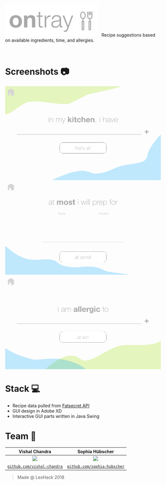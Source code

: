 <img src="logo.png" width=300>
&nbsp; Recipe suggestions based on available ingredients, time, and allergies.
<br />
<br />
<br />

# Screenshots :camera:
<img src="res/Ingredients.png" width=600>
<img src="res/Time.png" width=600>
<img src="res/Allergies.png" width=600>

# Stack :computer:
- Recipe data pulled from [Fatsecret API](http://www.fatsecret4j.com)
- GUI design in Adobe XD
- Interactive GUI parts written in Java Swing

# Team :busts_in_silhouette:
| **Vishal Chandra** | **Sophia Hübscher** |
| :---: | :---:|
| <img src="https://avatars1.githubusercontent.com/u/32851317?s=400&u=0b582ad080ce6a3e9488a0478532e5e13fd3939e&v=4" width=200> | <img src="https://avatars3.githubusercontent.com/u/33038334?s=400&v=4" width=200> |
| <a href="http://github.com/vishal-chandra" target="_blank">`github.com/vishal-chandra`</a> | <a href="http://github.com/sophia-hubscher" target="_blank">`github.com/sophia-hubscher`</a>|
>Made @ LexHack 2018
